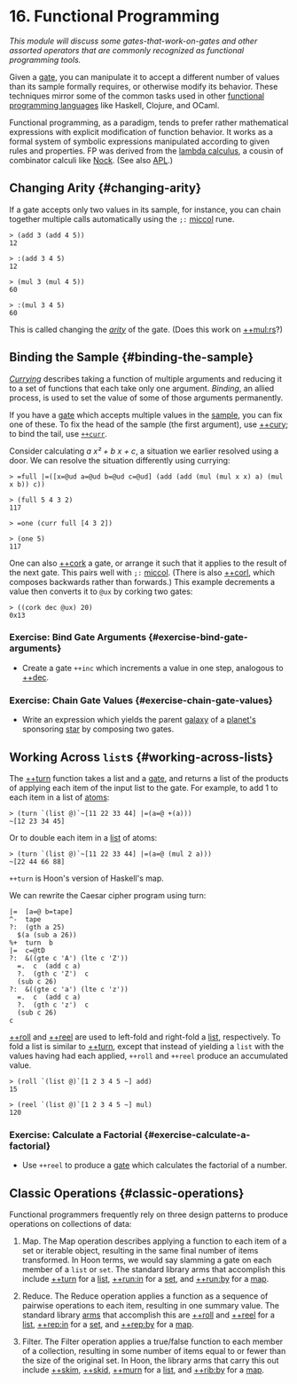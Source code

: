 # 16. Functional Programming

_This module will discuss some gates-that-work-on-gates and other assorted operators that are commonly recognized as functional programming tools._

Given a [gate](../../glossary/gate.md), you can manipulate it to accept a different number of values than its sample formally requires, or otherwise modify its behavior.  These techniques mirror some of the common tasks used in other [functional programming languages](https://en.wikipedia.org/wiki/Functional_programming) like Haskell, Clojure, and OCaml.

Functional programming, as a paradigm, tends to prefer rather mathematical expressions with explicit modification of function behavior.  It works as a formal system of symbolic expressions manipulated according to given rules and properties.  FP was derived from the [lambda calculus](https://en.wikipedia.org/wiki/Lambda_calculus), a cousin of combinator calculi like [Nock](../../glossary/nock.md).  (See also [APL](https://en.wikipedia.org/wiki/APL_%28programming_language%29).)

## Changing Arity {#changing-arity}

If a gate accepts only two values in its sample, for instance, you can chain together multiple calls automatically using the `;:` [miccol](../../language/hoon/reference/rune/mic.md#-miccol) rune.

```hoon
> (add 3 (add 4 5))
12

> :(add 3 4 5)
12

> (mul 3 (mul 4 5))
60

> :(mul 3 4 5)
60
```

This is called changing the [_arity_](https://en.wikipedia.org/wiki/Arity) of the gate.  (Does this work on [++mul:rs](../../language/hoon/reference/stdlib/3b.md#mulrs)?)


## Binding the Sample {#binding-the-sample}

[_Currying_](https://en.wikipedia.org/wiki/Currying) describes taking a function of multiple arguments and reducing it to a set of functions that each take only one argument.  _Binding_, an allied process, is used to set the value of some of those arguments permanently.

If you have a [gate](../../glossary/gate.md) which accepts multiple values in the [sample](../../glossary/sample.md), you can fix one of these.  To fix the head of the sample (the first argument), use [++cury](../../language/hoon/reference/stdlib/2n.md#cury); to bind the tail, use [`++curr`](../../language/hoon/reference/stdlib/2n.md#curr).

Consider calculating _a x² + b x + c_, a situation we earlier resolved using a door.  We can resolve the situation differently using currying:

```hoon
> =full |=([x=@ud a=@ud b=@ud c=@ud] (add (add (mul (mul x x) a) (mul x b)) c))

> (full 5 4 3 2)
117

> =one (curr full [4 3 2])  

> (one 5)  
117
```

One can also [++cork](../../language/hoon/reference/stdlib/2n.md#cork) a gate, or arrange it such that it applies to the result of the next gate.  This pairs well with `;:` [miccol](../../language/hoon/reference/rune/mic.md#-miccol).  (There is also [++corl](../../language/hoon/reference/stdlib/2n.md#corl), which composes backwards rather than forwards.) This example decrements a value then converts it to `@ux` by corking two gates:

```hoon
> ((cork dec @ux) 20)  
0x13
```

### Exercise:  Bind Gate Arguments {#exercise-bind-gate-arguments}

- Create a gate `++inc` which increments a value in one step, analogous to [++dec](../../language/hoon/reference/stdlib/1a.md#dec).

### Exercise:  Chain Gate Values {#exercise-chain-gate-values}

- Write an expression which yields the parent [galaxy](../../glossary/galaxy.md) of a [planet's](../../glossary/planet.md) sponsoring [star](../../glossary/star.md) by composing two gates.

## Working Across `list`s {#working-across-lists}

The [++turn](../../language/hoon/reference/stdlib/2b.md#turn) function takes a list and a [gate](../../glossary/gate.md), and returns a list of the products of applying each item of the input list to the gate. For example, to add 1 to each item in a list of [atoms](../../glossary/atom.md):

```hoon
> (turn `(list @)`~[11 22 33 44] |=(a=@ +(a)))
~[12 23 34 45]
```
Or to double each item in a [list](../../glossary/list.md) of atoms:

```hoon
> (turn `(list @)`~[11 22 33 44] |=(a=@ (mul 2 a)))
~[22 44 66 88]
```
`++turn` is Hoon's version of Haskell's map.

We can rewrite the Caesar cipher program using turn:

```hoon
|=  [a=@ b=tape]
^-  tape
?:  (gth a 25)
  $(a (sub a 26))
%+  turn  b
|=  c=@tD
?:  &((gte c 'A') (lte c 'Z'))
  =.  c  (add c a)
  ?.  (gth c 'Z')  c
  (sub c 26)
?:  &((gte c 'a') (lte c 'z'))
  =.  c  (add c a)
  ?.  (gth c 'z')  c
  (sub c 26)
c
```

[++roll](../../language/hoon/reference/stdlib/2b.md#roll) and [++reel](../../language/hoon/reference/stdlib/2b.md#reel) are used to left-fold and right-fold a [list](../../glossary/list.md), respectively.  To fold a list is similar to [++turn](../../language/hoon/reference/stdlib/2b.md#turn), except that instead of yielding a `list` with the values having had each applied, `++roll` and `++reel` produce an accumulated value.

```hoon
> (roll `(list @)`[1 2 3 4 5 ~] add)
15

> (reel `(list @)`[1 2 3 4 5 ~] mul)
120
```

### Exercise:  Calculate a Factorial {#exercise-calculate-a-factorial}

- Use `++reel` to produce a [gate](../../glossary/gate.md) which calculates the factorial of a number.


## Classic Operations {#classic-operations}

Functional programmers frequently rely on three design patterns to produce operations on collections of data:

1. Map.  The Map operation describes applying a function to each item of a set or iterable object, resulting in the same final number of items transformed.  In Hoon terms, we would say slamming a gate on each member of a `list` or `set`.  The standard library arms that accomplish this include [++turn](../../language/hoon/reference/stdlib/2b.md#turn) for a [list](../../glossary/list.md), [++run:in](../../language/hoon/reference/stdlib/2h.md#repin) for a [set](../../language/hoon/reference/stdlib/2o.md#set), and [++run:by](../../language/hoon/reference/stdlib/2i.md#runby) for a [map](../../language/hoon/reference/stdlib/2o.md#map).

2. Reduce.  The Reduce operation applies a function as a sequence of pairwise operations to each item, resulting in one summary value. The standard library [arms](../../glossary/arm.md) that accomplish this are [++roll](../../language/hoon/reference/stdlib/2b.md#roll) and [++reel](../../language/hoon/reference/stdlib/2b.md#reel) for a [list](../../glossary/list.md), [++rep:in](../../language/hoon/reference/stdlib/2h.md#repin) for a [set](../../language/hoon/reference/stdlib/2o.md#set), and [++rep:by](../../language/hoon/reference/stdlib/2i.md#repby) for a [map](../../language/hoon/reference/stdlib/2o.md#map).

3. Filter.  The Filter operation applies a true/false function to each member of a collection, resulting in some number of items equal to or fewer than the size of the original set.  In Hoon, the library arms that carry this out include [++skim](../../language/hoon/reference/stdlib/2b.md#skim), [++skid](../../language/hoon/reference/stdlib/2b.md#skid), [++murn](../../language/hoon/reference/stdlib/2b.md#murn) for a [list](../../glossary/list.md), and [++rib:by](../../language/hoon/reference/stdlib/2i.md#ribby) for a [map](../../language/hoon/reference/stdlib/2o.md#map).
